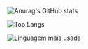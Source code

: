 
![Anurag's GitHub stats](https://github-readme-stats.vercel.app/api?username=danisoaresl&show_icons=true&theme=radical)

![Top Langs](https://github-readme-stats.vercel.app/api/top-langs/?username=danisoaresl&theme=tokyonight)

[![Linguagem mais usada](https://img.shields.io/github/languages/top/danisoaresl/seu-repositorio)](https://github.com/danisoaresl/seu-repositorio)
